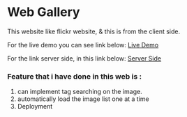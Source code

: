 # Web Gallery

This website like flickr website, & this is from the client side.

For the live demo you can see link below: 
[Live Demo](https://web-gallery-aia.netlify.app/#/)

For the link server side, in this link below:
[Server Side](https://github.com/adityosnento/web-gallery-server)

### Feature that i have done in this web is :

1. can implement tag searching on the image. 
2. automatically load the image list one at a time
3. Deployment 
